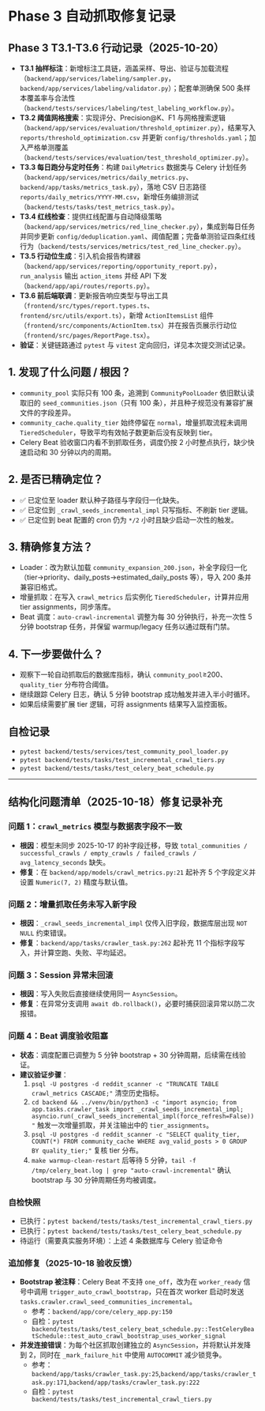 # Phase 3 自动抓取修复记录

## Phase 3 T3.1-T3.6 行动记录（2025-10-20）
- **T3.1 抽样标注**：新增标注工具链，涵盖采样、导出、验证与加载流程（`backend/app/services/labeling/sampler.py`，`backend/app/services/labeling/validator.py`）；配套单测确保 500 条样本覆盖率与合法性（`backend/tests/services/labeling/test_labeling_workflow.py`）。
- **T3.2 阈值网格搜索**：实现评分、Precision@K、F1 与网格搜索逻辑（`backend/app/services/evaluation/threshold_optimizer.py`），结果写入 `reports/threshold_optimization.csv` 并更新 `config/thresholds.yaml`；加入严格单测覆盖（`backend/tests/services/evaluation/test_threshold_optimizer.py`）。
- **T3.3 每日跑分与定时任务**：构建 `DailyMetrics` 数据类与 Celery 计划任务（`backend/app/services/metrics/daily_metrics.py`、`backend/app/tasks/metrics_task.py`），落地 CSV 日志路径 `reports/daily_metrics/YYYY-MM.csv`，新增任务编排测试（`backend/tests/tasks/test_metrics_task.py`）。
- **T3.4 红线检查**：提供红线配置与自动降级策略（`backend/app/services/metrics/red_line_checker.py`），集成到每日任务并同步更新 `config/deduplication.yaml`、阈值配置；完备单测验证四条红线行为（`backend/tests/services/metrics/test_red_line_checker.py`）。
- **T3.5 行动位生成**：引入机会报告构建器（`backend/app/services/reporting/opportunity_report.py`），`run_analysis` 输出 `action_items` 并经 API 下发（`backend/app/api/routes/reports.py`）。
- **T3.6 前后端联调**：更新报告响应类型与导出工具（`frontend/src/types/report.types.ts`、`frontend/src/utils/export.ts`），新增 `ActionItemsList` 组件（`frontend/src/components/ActionItem.tsx`）并在报告页展示行动位（`frontend/src/pages/ReportPage.tsx`）。
- **验证**：关键链路通过 `pytest` 与 `vitest` 定向回归，详见本次提交测试记录。

## 1. 发现了什么问题 / 根因？
- `community_pool` 实际只有 100 条，追溯到 `CommunityPoolLoader` 依旧默认读取旧的 `seed_communities.json`（只有 100 条），并且种子规范没有兼容扩展文件的字段差异。
- `community_cache.quality_tier` 始终停留在 `normal`，增量抓取流程未调用 `TieredScheduler`，导致平均有效帖子数更新后没有反映到 tier。
- Celery Beat 验收窗口内看不到抓取任务，调度仍按 2 小时整点执行，缺少快速启动和 30 分钟以内的周期。

## 2. 是否已精确定位？
- ✅ 已定位至 loader 默认种子路径与字段归一化缺失。
- ✅ 已定位到 `_crawl_seeds_incremental_impl` 只写指标、不刷新 tier 逻辑。
- ✅ 已定位到 beat 配置的 cron 仍为 `*/2` 小时且缺少启动一次性的触发。

## 3. 精确修复方法？
- Loader：改为默认加载 `community_expansion_200.json`，补全字段归一化（tier→priority、daily_posts→estimated_daily_posts 等），导入 200 条并兼容旧格式。
- 增量抓取：在写入 `crawl_metrics` 后实例化 `TieredScheduler`，计算并应用 tier assignments，同步落库。
- Beat 调度：`auto-crawl-incremental` 调整为每 30 分钟执行，补充一次性 5 分钟 bootstrap 任务，并保留 warmup/legacy 任务以通过既有门禁。

## 4. 下一步要做什么？
- 观察下一轮自动抓取后的数据库指标，确认 `community_pool`≥200、`quality_tier` 分布符合阈值。
- 继续跟踪 Celery 日志，确认 5 分钟 bootstrap 成功触发并进入半小时循环。
- 如果后续需要扩展 tier 逻辑，可将 assignments 结果写入监控面板。

## 自检记录
- `pytest backend/tests/services/test_community_pool_loader.py`
- `pytest backend/tests/tasks/test_incremental_crawl_tiers.py`
- `pytest backend/tests/tasks/test_celery_beat_schedule.py`

---

## 结构化问题清单（2025-10-18）修复记录补充

### 问题 1：`crawl_metrics` 模型与数据表字段不一致
- **根因**：模型未同步 2025-10-17 的补字段迁移，导致 `total_communities / successful_crawls / empty_crawls / failed_crawls / avg_latency_seconds` 缺失。
- **修复**：在 `backend/app/models/crawl_metrics.py:21` 起补齐 5 个字段定义并设置 `Numeric(7, 2)` 精度与默认值。

### 问题 2：增量抓取任务未写入新字段
- **根因**：`_crawl_seeds_incremental_impl` 仅传入旧字段，数据库层出现 `NOT NULL` 约束错误。
- **修复**：`backend/app/tasks/crawler_task.py:262` 起补充 11 个指标字段写入，并计算空跑、失败、平均延迟。

### 问题 3：Session 异常未回滚
- **根因**：写入失败后直接继续使用同一 `AsyncSession`。
- **修复**：在异常分支调用 `await db.rollback()`，必要时捕获回滚异常以防二次报错。

### 问题 4：Beat 调度验收阻塞
- **状态**：调度配置已调整为 5 分钟 bootstrap + 30 分钟周期，后续需在线验证。
- **建议验证步骤**：
  1. `psql -U postgres -d reddit_scanner -c "TRUNCATE TABLE crawl_metrics CASCADE;"` 清空历史指标。
  2. `cd backend && ../venv/bin/python3 -c "import asyncio; from app.tasks.crawler_task import _crawl_seeds_incremental_impl; asyncio.run(_crawl_seeds_incremental_impl(force_refresh=False))"` 触发一次增量抓取，并关注输出中的 `tier_assignments`。
  3. `psql -U postgres -d reddit_scanner -c "SELECT quality_tier, COUNT(*) FROM community_cache WHERE avg_valid_posts > 0 GROUP BY quality_tier;"` 复核 tier 分布。
  4. `make warmup-clean-restart` 后等待 5 分钟，`tail -f /tmp/celery_beat.log | grep "auto-crawl-incremental"` 确认 bootstrap 与 30 分钟周期任务均被调度。

### 自检快照
- 已执行：`pytest backend/tests/tasks/test_incremental_crawl_tiers.py`
- 已执行：`pytest backend/tests/tasks/test_celery_beat_schedule.py`
- 待运行（需要真实服务环境）：上述 4 条数据库与 Celery 验证命令

### 追加修复（2025-10-18 验收反馈）
- **Bootstrap 被注释**：Celery Beat 不支持 `one_off`，改为在 `worker_ready` 信号中调用 `trigger_auto_crawl_bootstrap`，只在首次 worker 启动时发送 `tasks.crawler.crawl_seed_communities_incremental`。
  - 参考：`backend/app/core/celery_app.py:150`
  - 自检：`pytest backend/tests/tasks/test_celery_beat_schedule.py::TestCeleryBeatSchedule::test_auto_crawl_bootstrap_uses_worker_signal`
- **并发连接错误**：为每个社区抓取创建独立的 `AsyncSession`，并将默认并发降到 2，同时在 `_mark_failure_hit` 中使用 `AUTOCOMMIT` 减少锁竞争。
  - 参考：`backend/app/tasks/crawler_task.py:25`,`backend/app/tasks/crawler_task.py:171`,`backend/app/tasks/crawler_task.py:222`
  - 自检：`pytest backend/tests/tasks/test_incremental_crawl_tiers.py`
